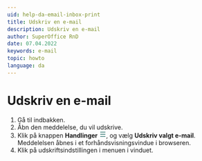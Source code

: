 ```yaml
---
uid: help-da-email-inbox-print
title: Udskriv en e-mail
description: Udskriv en e-mail
author: SuperOffice RnD
date: 07.04.2022
keywords: e-mail
topic: howto
language: da
---
```


# Udskriv en e-mail

1. Gå til indbakken.
2. Åbn den meddelelse, du vil udskrive.
3. Klik på knappen **Handlinger** ![ikon][img1], og vælg **Udskriv valgt e-mail**. Meddelelsen åbnes i et forhåndsvisningsvindue i browseren.
4. Klik på udskriftsindstillingen i menuen i vinduet.

<!-- Referenced links -->

<!-- Referenced images -->
[img1]: ../../../../media/icons/btn-menu.png
